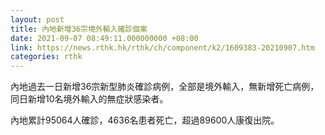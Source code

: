 ```yaml
---
layout: post
title: 內地新增36宗境外輸入確診個案
date: 2021-09-07 08:49:11.000000000 +08:00
link: https://news.rthk.hk/rthk/ch/component/k2/1609383-20210907.htm
categories: rthk
---
```


內地過去一日新增36宗新型肺炎確診病例，全部是境外輸入，無新增死亡病例，同日新增10名境外輸入的無症狀感染者。

內地累計95064人確診，4636名患者死亡，超過89600人康復出院。
